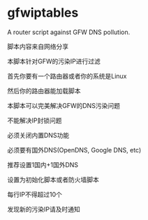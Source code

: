 gfwiptables
===========

A router script against GFW DNS pollution.

脚本内容来自网络分享

本脚本针对GFW的污染IP进行过滤

首先你要有一个路由器或者你的系统是Linux

然后你的路由器能加载脚本

本脚本可以完美解决GFW的DNS污染问题

不能解决IP封锁问题

必须关闭内置DNS功能

必须要有国外DNS(OpenDNS, Google DNS, etc)

推荐设置1国内+1国外DNS

设置为初始化脚本或者防火墙脚本

每行IP不得超过10个

发现新的污染IP请及时通知
